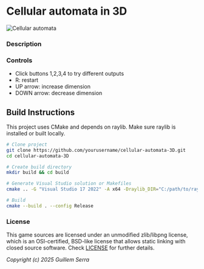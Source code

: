 # Cellular automata in 3D

![Cellular automata](/screenshots/cellular-automata3.gif)

### Description

### Controls

- Click buttons 1,2,3,4 to try different outputs
- R: restart
- UP arrow: increase dimension
- DOWN arrow: decrease dimension

## Build Instructions

This project uses CMake and depends on raylib. Make sure raylib is installed or built locally.
```bash
# Clone project
git clone https://github.com/yourusername/cellular-automata-3D.git
cd cellular-automata-3D

# Create build directory
mkdir build && cd build

# Generate Visual Studio solution or Makefiles
cmake .. -G "Visual Studio 17 2022" -A x64 -Draylib_DIR="C:/path/to/raylib/lib/cmake/raylib"

# Build
cmake --build . --config Release
```

### License

This game sources are licensed under an unmodified zlib/libpng license, which is an OSI-certified, BSD-like license that allows static linking with closed source software. Check [LICENSE](LICENSE) for further details.

*Copyright (c) 2025 Guillem Serra*